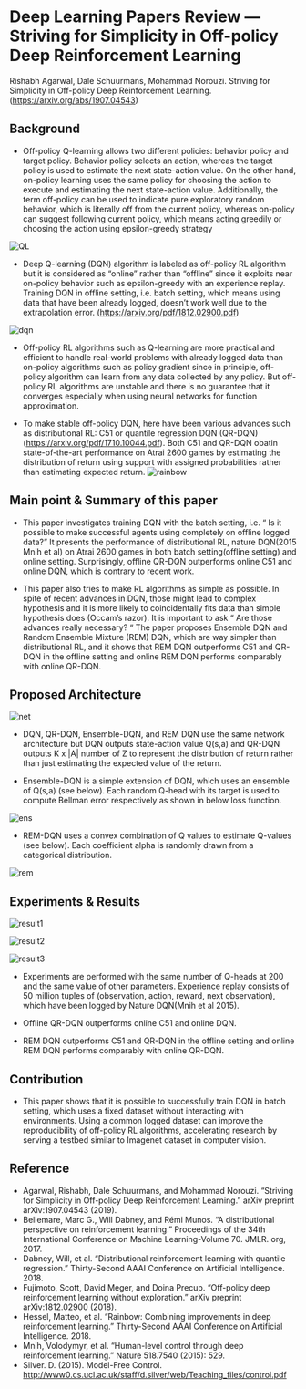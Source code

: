 # Deep Learning Papers Review — Striving for Simplicity in Off-policy Deep Reinforcement Learning

Rishabh Agarwal, Dale Schuurmans, Mohammad Norouzi. Striving for Simplicity in Off-policy Deep Reinforcement Learning. (https://arxiv.org/abs/1907.04543)

## Background
- Off-policy Q-learning allows two different policies: behavior policy and target policy. Behavior policy selects an action, whereas the target policy is used to estimate the next state-action value. On the other hand, on-policy learning uses the same policy for choosing the action to execute and estimating the next state-action value. Additionally, the term off-policy can be used to indicate pure exploratory random behavior, which is literally off from the current policy, whereas on-policy can suggest following current policy, which means acting greedily or choosing the action using epsilon-greedy strategy

![QL](https://github.com/seungwon1/batch_rl/blob/master/capture/QL.PNG)

- Deep Q-learning (DQN) algorithm is labeled as off-policy RL algorithm but it is considered as “online” rather than “offline” since it exploits near on-policy behavior such as epsilon-greedy with an experience replay. Training DQN in offline setting, i.e. batch setting, which means using data that have been already logged, doesn’t work well due to the extrapolation error. (https://arxiv.org/pdf/1812.02900.pdf)

![dqn](https://github.com/seungwon1/batch_rl/blob/master/capture/dqn.PNG)

- Off-policy RL algorithms such as Q-learning are more practical and efficient to handle real-world problems with already logged data than on-policy algorithms such as policy gradient since in principle, off-policy algorithm can learn from any data collected by any policy. But off-policy RL algorithms are unstable and there is no guarantee that it converges especially when using neural networks for function approximation.

- To make stable off-policy DQN, here have been various advances such as distributional RL: C51 or quantile regression DQN (QR-DQN)(https://arxiv.org/pdf/1710.10044.pdf). Both C51 and QR-DQN obatin state-of-the-art performance on Atrai 2600 games by estimating the distribution of return using support with assigned probabilities rather than estimating expected return.
![rainbow](https://github.com/seungwon1/batch_rl/blob/master/capture/rainbow.PNG)

## Main point & Summary of this paper

- This paper investigates training DQN with the batch setting, i.e. “ Is it possible to make successful agents using completely on offline logged data?” It presents the performance of distributional RL, nature DQN(2015 Mnih et al) on Atrai 2600 games in both batch setting(offline setting) and online setting. Surprisingly, offline QR-DQN outperforms online C51 and online DQN, which is contrary to recent work.

- This paper also tries to make RL algorithms as simple as possible. In spite of recent advances in DQN, those might lead to complex hypothesis and it is more likely to coincidentally fits data than simple hypothesis does (Occam’s razor). It is important to ask “ Are those advances really necessary? “ The paper proposes Ensemble DQN and Random Ensemble Mixture (REM) DQN, which are way simpler than distributional RL, and it shows that REM DQN outperforms C51 and QR-DQN in the offline setting and online REM DQN performs comparably with online QR-DQN.

## Proposed Architecture

![net](https://github.com/seungwon1/batch_rl/blob/master/capture/net.PNG)

- DQN, QR-DQN, Ensemble-DQN, and REM DQN use the same network architecture but DQN outputs state-action value Q(s,a) and QR-DQN outputs K x |A| number of Z to represent the distribution of return rather than just estimating the expected value of the return.

- Ensemble-DQN is a simple extension of DQN, which uses an ensemble of Q(s,a) (see below). Each random Q-head with its target is used to compute Bellman error respectively as shown in below loss function.

![ens](https://github.com/seungwon1/batch_rl/blob/master/capture/ens.PNG)

- REM-DQN uses a convex combination of Q values to estimate Q-values (see below). Each coefficient alpha is randomly drawn from a categorical distribution.

![rem](https://github.com/seungwon1/batch_rl/blob/master/capture/rem.PNG)

## Experiments & Results

![result1](https://github.com/seungwon1/batch_rl/blob/master/capture/result1.PNG)

![result2](https://github.com/seungwon1/batch_rl/blob/master/capture/result2.PNG)

![result3](https://github.com/seungwon1/batch_rl/blob/master/capture/result3.PNG)

- Experiments are performed with the same number of Q-heads at 200 and the same value of other parameters. Experience replay consists of 50 million tuples of (observation, action, reward, next observation), which have been logged by Nature DQN(Mnih et al 2015).

- Offline QR-DQN outperforms online C51 and online DQN.

- REM DQN outperforms C51 and QR-DQN in the offline setting and online REM DQN performs comparably with online QR-DQN.

## Contribution

- This paper shows that it is possible to successfully train DQN in batch setting, which uses a fixed dataset without interacting with environments. Using a common logged dataset can improve the reproducibility of off-policy RL algorithms, accelerating research by serving a testbed similar to Imagenet dataset in computer vision.

## Reference

- Agarwal, Rishabh, Dale Schuurmans, and Mohammad Norouzi. “Striving for Simplicity in Off-policy Deep Reinforcement Learning.” arXiv preprint arXiv:1907.04543 (2019).
- Bellemare, Marc G., Will Dabney, and Rémi Munos. “A distributional perspective on reinforcement learning.” Proceedings of the 34th International Conference on Machine Learning-Volume 70. JMLR. org, 2017.
- Dabney, Will, et al. “Distributional reinforcement learning with quantile regression.” Thirty-Second AAAI Conference on Artificial Intelligence. 2018.
- Fujimoto, Scott, David Meger, and Doina Precup. “Off-policy deep reinforcement learning without exploration.” arXiv preprint arXiv:1812.02900 (2018).
- Hessel, Matteo, et al. “Rainbow: Combining improvements in deep reinforcement learning.” Thirty-Second AAAI Conference on Artificial Intelligence. 2018.
- Mnih, Volodymyr, et al. “Human-level control through deep reinforcement learning.” Nature 518.7540 (2015): 529.
- Silver. D. (2015). Model-Free Control. http://www0.cs.ucl.ac.uk/staff/d.silver/web/Teaching_files/control.pdf
